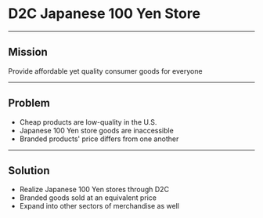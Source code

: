 # D2C Japanese 100 Yen Store

---

## Mission

Provide affordable yet quality consumer goods for everyone

---

## Problem

- Cheap products are low-quality in the U.S.
- Japanese 100 Yen store goods are inaccessible
- Branded products' price differs from one another

---

## Solution

- Realize Japanese 100 Yen stores through D2C
- Branded goods sold at an equivalent price
- Expand into other sectors of merchandise as well
